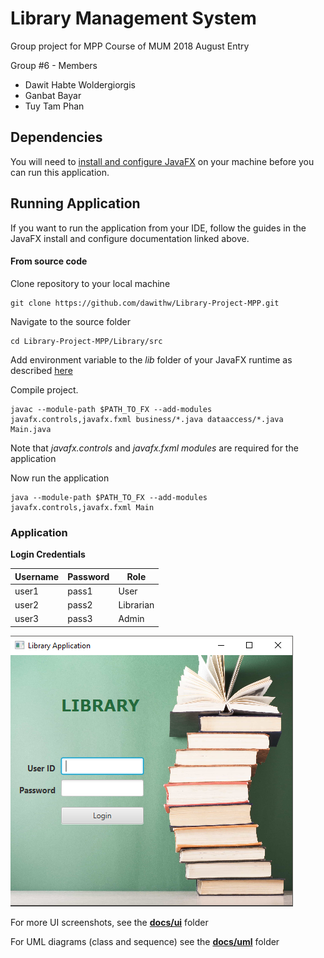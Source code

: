 
# Library Management System

Group project for MPP Course of MUM 2018 August Entry

Group #6 - Members
* Dawit Habte Woldergiorgis
* Ganbat Bayar
* Tuy Tam Phan



## Dependencies

You will need to [install and configure JavaFX](https://openjfx.io/openjfx-docs/) on your machine before you can run this application.

## Running Application

If you want to run the application from your IDE, follow the guides in the JavaFX install and configure documentation linked above. 

#### From source code

Clone repository to your local machine

    git clone https://github.com/dawithw/Library-Project-MPP.git

Navigate to the source folder

	cd Library-Project-MPP/Library/src
	
Add environment variable to the *lib* folder of your JavaFX runtime as described [here](https://openjfx.io/openjfx-docs/#install-javafx)

Compile project.

	javac --module-path $PATH_TO_FX --add-modules javafx.controls,javafx.fxml business/*.java dataaccess/*.java Main.java 

Note that *javafx.controls* and *javafx.fxml modules* are required for the application

Now run the application

	java --module-path $PATH_TO_FX --add-modules javafx.controls,javafx.fxml Main


### Application

**Login Credentials**

|Username|Password|Role|
|-|-|-|
| user1 |pass1  |User
|user2|pass2|Librarian
|user3|pass3|Admin


![](https://github.com/dawithw/Library-Project-MPP/blob/master/Library/src/docs/ui/Login.png?raw=true)


For more UI screenshots, see the **[docs/ui](https://github.com/dawithw/Library-Project-MPP/tree/master/Library/src/docs/ui)** folder

For UML diagrams (class and sequence) see the **[docs/uml](https://github.com/dawithw/Library-Project-MPP/tree/master/Library/src/docs/uml)** folder
